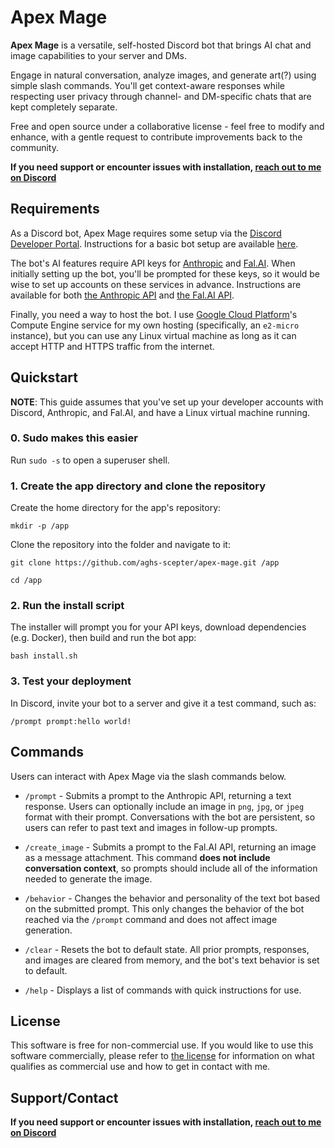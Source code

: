 # Apex Mage
**Apex Mage** is a versatile, self-hosted Discord bot that brings AI chat and image capabilities to your server and DMs.

Engage in natural conversation, analyze images, and generate art(?) using simple slash commands. You'll get context-aware responses while respecting user privacy through channel- and DM-specific chats that are kept completely separate.

Free and open source under a collaborative license - feel free to modify and enhance, with a gentle request to contribute improvements back to the community.

**If you need support or encounter issues with installation, [reach out to me on Discord](https://discord.com/users/833494957024870401)**

## Requirements
As a Discord bot, Apex Mage requires some setup via the [Discord Developer Portal](https://discord.com/developers). Instructions for a basic bot setup are available [here](https://discordgsm.com/guide/how-to-get-a-discord-bot-token).

The bot's AI features require API keys for [Anthropic](https://console.anthropic.com) and [Fal.AI](https://fal.ai). When initially setting up the bot, you'll be prompted for these keys, so it would be wise to set up accounts on these services in advance. Instructions are available for both [the Anthropic API](https://docs.anthropic.com/en/api/getting-started#accessing-the-api) and [the Fal.AI API](https://docs.fal.ai/authentication/key-based/).

Finally, you need a way to host the bot. I use [Google Cloud Platform](https://cloud.google.com)'s Compute Engine service for my own hosting (specifically, an `e2-micro` instance), but you can use any Linux virtual machine as long as it can accept HTTP and HTTPS traffic from the internet.

## Quickstart

**NOTE**: This guide assumes that you've set up your developer accounts with Discord, Anthropic, and Fal.AI, and have a Linux virtual machine running.

### 0. Sudo makes this easier

Run `sudo -s` to open a superuser shell.

### 1. Create the app directory and clone the repository

Create the home directory for the app's repository:

```
mkdir -p /app
```

Clone the repository into the folder and navigate to it:

```
git clone https://github.com/aghs-scepter/apex-mage.git /app
```
```
cd /app
```

### 2. Run the install script

The installer will prompt you for your API keys, download dependencies (e.g. Docker), then build and run the bot app:

```
bash install.sh
```

### 3. Test your deployment

In Discord, invite your bot to a server and give it a test command, such as:

```
/prompt prompt:hello world!
```


## Commands

Users can interact with Apex Mage via the slash commands below.

- `/prompt` - Submits a prompt to the Anthropic API, returning a text response. Users can optionally include an image in `png`, `jpg`, or `jpeg` format with their prompt. Conversations with the bot are persistent, so users can refer to past text and images in follow-up prompts.

- `/create_image` - Submits a prompt to the Fal.AI API, returning an image as a message attachment. This command **does not include conversation context**, so prompts should include all of the information needed to generate the image.

- `/behavior` - Changes the behavior and personality of the text bot based on the submitted prompt. This only changes the behavior of the bot reached via the `/prompt` command and does not affect image generation.

- `/clear` - Resets the bot to default state. All prior prompts, responses, and images are cleared from memory, and the bot's text behavior is set to default.

- `/help` - Displays a list of commands with quick instructions for use.

## License

This software is free for non-commercial use. If you would like to use this software commercially, please refer to [the license](LICENSE) for information on what qualifies as commercial use and how to get in contact with me.

## Support/Contact

**If you need support or encounter issues with installation, [reach out to me on Discord](https://discord.com/users/833494957024870401)**